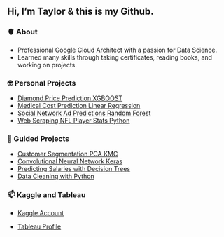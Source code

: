 ## Hi, I’m Taylor & this is my Github.
### **🫀 About**
- Professional Google Cloud Architect with a passion for Data Science.
- Learned many skills through taking certificates, reading books, and working on projects.

### **🤓 Personal Projects**

 - [Diamond Price Prediction XGBOOST](https://github.com/taylorgon96/Personal-Projects-/blob/main/Diamonds%20Price%20Prediction%20XGBOOST.ipynb)
 - [Medical Cost Prediction Linear Regression](https://github.com/taylorgon96/Personal-Projects-/blob/main/Medical%20Cost%20Predictions%20Linear%20Regression.ipynb)
- [Social Network Ad Predictions Random Forest](https://github.com/taylorgon96/Personal-Projects-/blob/main/Social%20Network%20Ad%20Predictions%20Random%20Forest.ipynb)
- [Web Scraping NFL Player Stats Python](https://github.com/taylorgon96/Personal-Projects-/blob/main/Web%20Scraping%20NFL%20Player%20Stats%20.ipynb) 

### **🫡 Guided Projects**

- [Customer Segmentation PCA KMC](https://github.com/taylorgon96/Guided-Projects-/blob/main/Customer%20Segmentation%20PCA%20KMC.ipynb)
- [Convolutional Neural Network Keras](https://github.com/taylorgon96/Guided-Projects-/blob/main/Convolutional%20Neural%20Network%20Keras.ipynb)
- [Predicting Salaries with Decision Trees](https://github.com/taylorgon96/Guided-Projects-/blob/main/Predicting%20Salaries%20with%20Decision%20Trees.ipynb)
- [Data Cleaning with Python](https://github.com/taylorgon96/Guided-Projects-/blob/main/Data%20Cleaning%20with%20Python.ipynb)

### **📫 Kaggle and Tableau**

- [Kaggle Account](https://www.kaggle.com/taylorgonzalez/code)

- [Tableau Profile](https://public.tableau.com/app/profile/taylor.gonzalez7364)


<!---
taylorgon96/taylorgon96 is a ✨ special ✨ repository because its `README.md` (this file) appears on your GitHub profile.
You can click the Preview link to take a look at your changes.
--->
